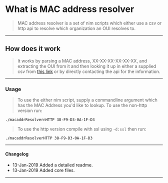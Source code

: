 # What is MAC address resolver

> MAC address resolver is a set of nim scripts which either use a csv or http api to resolve which organization an OUI resolves to.

----

## How does it work

> It works by parsing a MAC address, XX-XX-XX-XX-XX-XX, and extracting the OUI from it and then looking it up in either a supplied csv from [this link](http://standards-oui.ieee.org/oui/oui.csv) or by directly contacting the api for the information.

----

### Usage

> To use the either nim script, supply a commandline argument which has the MAC Address you'd like to lookup. To use the non-http version run: 
```
./macaddrResolvernHTTP 38-F9-D3-0A-1F-D3
```
> To use the http version compile with ssl using `-d:ssl` then run:
```
./macaddrResolverHTTP 38-F9-D3-0A-1F-D3
```

----

#### Changelog

* 13-Jan-2019 Added a detailed readme.
* 13-Jan-2019 Added core files.

----